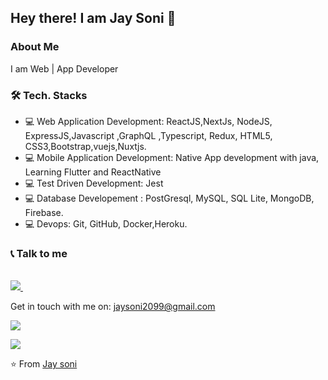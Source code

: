 
   
<h2> Hey there! I am Jay Soni 👋</h2>

<h3>About Me</h3>

I am Web | App Developer


<h3>🛠 Tech. Stacks</h3>


- 💻 Web Application Development: ReactJS,NextJs, NodeJS, ExpressJS,Javascript ,GraphQL ,Typescript, Redux, HTML5, CSS3,Bootstrap,vuejs,Nuxtjs.
- 💻 Mobile Application Development: Native App development with java, Learning Flutter and ReactNative 
- 💻 Test Driven Development: Jest
- 💻 Database Developement : PostGresql, MySQL, SQL Lite, MongoDB, Firebase.
- 💻 Devops: Git, GitHub, Docker,Heroku.

 <h3>📞 Talk to me</h3>

   <br/>

  <a href="https://www.linkedin.com/in/jay-soni-5a8597225/">
    <img src="https://img.shields.io/badge/linkedin-%230077B5.svg?&style=for-the-badge&logo=linkedin&logoColor=white" />
  </a>&nbsp;&nbsp;
</p>


Get in touch with me on: <a href='mailto:jaysoni2099@gmail.com'>jaysoni2099@gmail.com</a>

![](https://github-readme-stats.vercel.app/api?username=jaysoni-ash42&show_icons=true&count_private=true)

![](https://github-readme-stats.vercel.app/api/top-langs/?username=jaysoni-ash42&layout=compact)


⭐️ From [Jay soni](https://github.com/jaysoni-ash42)
